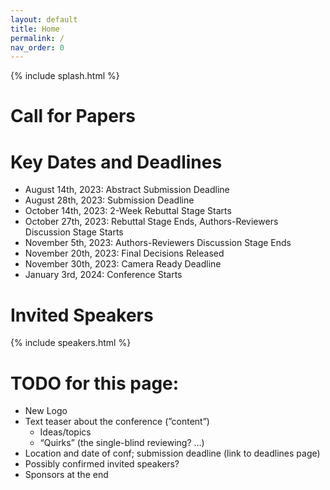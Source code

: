 ```yaml
---
layout: default
title: Home
permalink: /
nav_order: 0
---
```


{% include splash.html %}

# Call for Papers

# Key Dates and Deadlines

- August 14th, 2023: Abstract Submission Deadline
- August 28th, 2023: Submission Deadline
- October 14th, 2023: 2-Week Rebuttal Stage Starts
- October 27th, 2023: Rebuttal Stage Ends, Authors-Reviewers Discussion Stage Starts
- November 5th, 2023: Authors-Reviewers Discussion Stage Ends
- November 20th, 2023: Final Decisions Released
- November 30th, 2023: Camera Ready Deadline
- January 3rd, 2024: Conference Starts

# Invited Speakers

{% include speakers.html %}

# TODO for this page:

- New Logo
- Text teaser about the conference (”content”)
    - Ideas/topics
    - “Quirks” (the single-blind reviewing? …)
- Location and date of conf; submission deadline (link to deadlines page)
- Possibly confirmed invited speakers?
- Sponsors at the end



